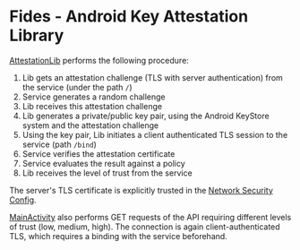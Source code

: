 # Fides - Android Key Attestation Library

[AttestationLib](./lib/src/main/java/com/example/lib/AttestationLib.kt) performs the following procedure:
 1. Lib gets an attestation challenge (TLS with server authentication) from the service (under the path `/`)
 2. Service generates a random challenge
 3. Lib receives this attestation challenge
 4. Lib generates a private/public key pair, using the Android KeyStore system and the attestation challenge
 5. Using the key pair, Lib initiates a client authenticated TLS session to the service (path `/bind`)
 6. Service verifies the attestation certificate
 7. Service evaluates the result against a policy
 8. Lib receives the level of trust from the service

The server's TLS certificate is explicitly trusted in the [Network Security Config](./app/src/main/res/xml/network_security_config.xml).

[MainActivity](./app/src/main/java/com/example/trustedapplication/MainActivity.kt) also performs GET requests of the API requiring different levels of trust (low, medium, high). The connection is again client-authenticated TLS, which requires a binding with the service beforehand.

